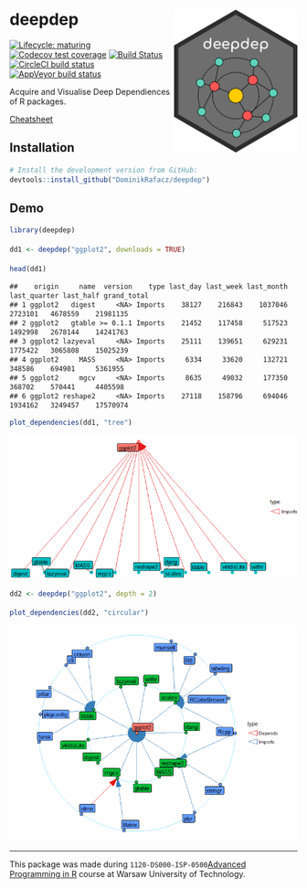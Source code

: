 
# deepdep <img src='images/logo.png' align="right" height="250" />

<!-- badges: start -->

[![Lifecycle:
maturing](https://img.shields.io/badge/lifecycle-maturing-blue.svg)](https://www.tidyverse.org/lifecycle/#maturing)
[![Codecov test
coverage](https://codecov.io/gh/DominikRafacz/deepdep/branch/master/graph/badge.svg)](https://codecov.io/gh/DominikRafacz/deepdep?branch=master)
[![Build
Status](https://travis-ci.org/DominikRafacz/deepdep.svg?branch=master)](https://travis-ci.org/DominikRafacz/deepdep)
[![CircleCI build
status](https://circleci.com/gh/DominikRafacz/deepdep.svg?style=svg)](https://circleci.com/gh/DominikRafacz/deepdep)
[![AppVeyor build
status](https://ci.appveyor.com/api/projects/status/github/DominikRafacz/deepdep?branch=master&svg=true)](https://ci.appveyor.com/project/DominikRafacz/deepdep)

<!-- badges: end -->

Acquire and Visualise Deep Dependiences of R
packages.

[Cheatsheet](https://github.com/DominikRafacz/deepdep/blob/master/images/cheatsheet.pdf)

## Installation

``` r
# Install the development version from GitHub:
devtools::install_github("DominikRafacz/deepdep")
```

## Demo

``` r
library(deepdep)

dd1 <- deepdep("ggplot2", downloads = TRUE)

head(dd1)
```

    ##    origin     name  version    type last_day last_week last_month last_quarter last_half grand_total
    ## 1 ggplot2   digest     <NA> Imports    38127    216843    1037046      2723101   4678559    21981135
    ## 2 ggplot2   gtable >= 0.1.1 Imports    21452    117458     517523      1492998   2678144    14241763
    ## 3 ggplot2 lazyeval     <NA> Imports    25111    139651     629231      1775422   3065808    15025239
    ## 4 ggplot2     MASS     <NA> Imports     6334     33620     132721       348586    694901     5361955
    ## 5 ggplot2     mgcv     <NA> Imports     8635     49032     177350       368702    570441     4405598
    ## 6 ggplot2 reshape2     <NA> Imports    27118    158796     694046      1934162   3249457    17570974

``` r
plot_dependencies(dd1, "tree")
```

![](README_files/figure-gfm/unnamed-chunk-2-1.png)<!-- -->

``` r
dd2 <- deepdep("ggplot2", depth = 2)

plot_dependencies(dd2, "circular")
```

![](README_files/figure-gfm/unnamed-chunk-3-1.png)<!-- -->

-----

This package was made during `1120-DS000-ISP-0500`[Advanced Programming
in R](https://github.com/mini-pw/2020Z-ProgramowanieWR) course at Warsaw
University of Technology.

